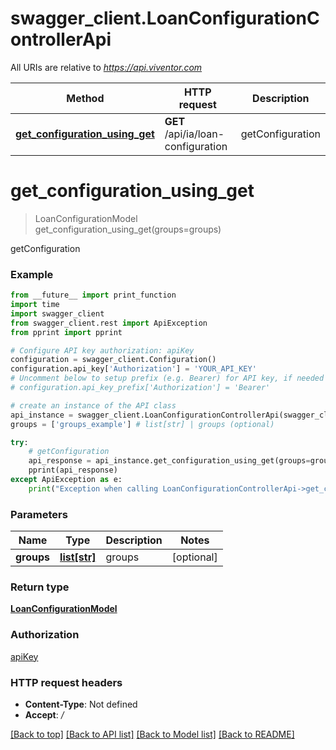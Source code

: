 # swagger_client.LoanConfigurationControllerApi

All URIs are relative to *https://api.viventor.com*

Method | HTTP request | Description
------------- | ------------- | -------------
[**get_configuration_using_get**](LoanConfigurationControllerApi.md#get_configuration_using_get) | **GET** /api/ia/loan-configuration | getConfiguration


# **get_configuration_using_get**
> LoanConfigurationModel get_configuration_using_get(groups=groups)

getConfiguration

### Example
```python
from __future__ import print_function
import time
import swagger_client
from swagger_client.rest import ApiException
from pprint import pprint

# Configure API key authorization: apiKey
configuration = swagger_client.Configuration()
configuration.api_key['Authorization'] = 'YOUR_API_KEY'
# Uncomment below to setup prefix (e.g. Bearer) for API key, if needed
# configuration.api_key_prefix['Authorization'] = 'Bearer'

# create an instance of the API class
api_instance = swagger_client.LoanConfigurationControllerApi(swagger_client.ApiClient(configuration))
groups = ['groups_example'] # list[str] | groups (optional)

try:
    # getConfiguration
    api_response = api_instance.get_configuration_using_get(groups=groups)
    pprint(api_response)
except ApiException as e:
    print("Exception when calling LoanConfigurationControllerApi->get_configuration_using_get: %s\n" % e)
```

### Parameters

Name | Type | Description  | Notes
------------- | ------------- | ------------- | -------------
 **groups** | [**list[str]**](str.md)| groups | [optional] 

### Return type

[**LoanConfigurationModel**](LoanConfigurationModel.md)

### Authorization

[apiKey](../README.md#apiKey)

### HTTP request headers

 - **Content-Type**: Not defined
 - **Accept**: */*

[[Back to top]](#) [[Back to API list]](../README.md#documentation-for-api-endpoints) [[Back to Model list]](../README.md#documentation-for-models) [[Back to README]](../README.md)

